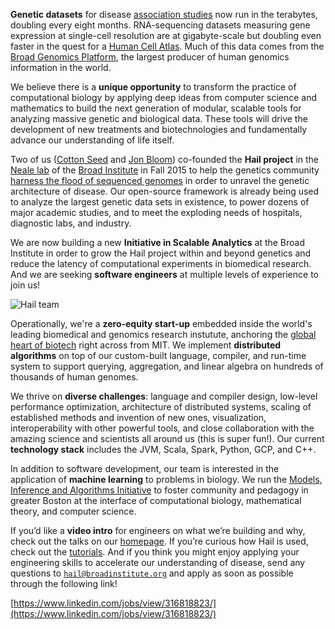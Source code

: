 **Genetic datasets** for disease [association studies](https://en.wikipedia.org/wiki/Genome-wide_association_study) now run in the terabytes, doubling every eight months. RNA-sequencing datasets measuring gene expression at single-cell resolution are at gigabyte-scale but doubling even faster in the quest for a [Human Cell Atlas](https://www.broadinstitute.org/research-highlights-human-cell-atlas). Much of this data comes from the [Broad Genomics Platform](https://www.broadinstitute.org/genomics), the largest producer of human genomics information in the world.

We believe there is a **unique opportunity** to transform the practice of computational biology by applying deep ideas from computer science and mathematics to build the next generation of modular, scalable tools for analyzing massive genetic and biological data. These tools will drive the development of new treatments and biotechnologies and fundamentally advance our understanding of life itself.

Two of us ([Cotton Seed](https://www.broadinstitute.org/bios/cotton-seed) and [Jon Bloom](https://www.broadinstitute.org/bios/jonathan-bloom)) co-founded the **Hail project** in the [Neale lab](http://www.nealelab.is/) of the [Broad Institute](https://www.broadinstitute.org/about-us) in Fall 2015 to help the genetics community [harness the flood of sequenced genomes](https://www.broadinstitute.org/blog/harnessing-flood-scaling-data-science-big-genomics-era) in order to unravel the genetic architecture of disease. Our open-source framework is already being used to analyze the largest genetic data sets in existence, to power dozens of major academic studies, and to meet the exploding needs of hospitals, diagnostic labs, and industry.

We are now building a new **Initiative in Scalable Analytics** at the Broad Institute in order to grow the Hail project within and beyond genetics and reduce the latency of computational experiments in biomedical research. And we are seeking **software engineers** at multiple levels of experience to join us!

![](https://storage.googleapis.com/hail-common/hail_team.JPG "Hail team")

Operationally, we're a **zero-equity start-up** embedded inside the world's leading biomedical and genomics research instutute, anchoring the [global heart of biotech](http://www.wbur.org/bostonomix/2017/06/19/boston-biotech-success) right across from MIT. We implement **distributed algorithms** on top of our custom-built language, compiler, and run-time system to support querying, aggregation, and linear algebra on hundreds of thousands of human genomes.

We thrive on **diverse challenges**: language and compiler design, low-level performance optimization, architecture of distributed systems, scaling of established methods and invention of new ones, visualization, interoperability with other powerful tools, and close collaboration with the amazing science and scientists all around us (this is super fun!). Our current **technology stack** includes the JVM, Scala, Spark, Python, GCP, and C++.

In addition to software development, our team is interested in the application of **machine learning** to problems in biology. We run the [Models, Inference and Algorithms Initiative](http://www.broadinstitute.org/mia) to foster community and pedagogy in greater Boston at the interface of computational biology, mathematical theory, and computer science.

If you’d like a **video intro** for engineers on what we’re building and why, check out the talks on our [homepage](https://hail.is). If you’re curious how Hail is used, check out the [tutorials](https://hail.is/hail/tutorials-landing.html). And if you think you might enjoy applying your engineering skills to accelerate our understanding of disease, send any questions to <a href="mailto:hail@broadinstitute.org"><code>hail@broadinstitute.org</code></a> and apply as soon as possible through the following link!

[https://www.linkedin.com/jobs/view/316818823/](https://www.linkedin.com/jobs/view/316818823/)